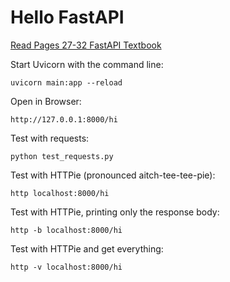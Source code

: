 # Hello FastAPI

[Read Pages 27-32 FastAPI Textbook](https://www.amazon.com/FastAPI-Bill-Lubanovic-ebook/dp/B0CLKZJSGV/ref=sr_1_1)

Start Uvicorn with the command line:
    
    uvicorn main:app --reload

Open in Browser:

    http://127.0.0.1:8000/hi

Test with requests:

    python test_requests.py

Test with HTTPie (pronounced aitch-tee-tee-pie):

    http localhost:8000/hi

Test with HTTPie, printing only the response body:

    http -b localhost:8000/hi

Test with HTTPie and get everything:

    http -v localhost:8000/hi


